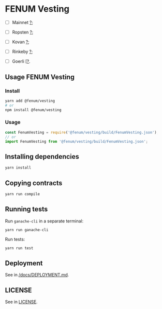 # FENUM Vesting
 - [ ] Mainnet [?](https://etherscan.io/token/?);
 - [ ] Ropsten [?](https://ropsten.etherscan.io/token/?);
 - [ ] Kovan [?](https://kovan.etherscan.io/token/?);
 - [ ] Rinkeby [?](https://rinkeby.etherscan.io/token/?);
 - [ ] Goerli [[?](https://goerli.etherscan.io/token/?).


## Usage FENUM Vesting
### Install
```bash
yarn add @fenum/vesting
# or
npm install @fenum/vesting
```

### Usage
```js
const FenumVesting = require('@fenum/vesting/build/FenumVesting.json');
// or
import FenumVesting from '@fenum/vesting/build/FenumVesting.json';
```


## Installing dependencies
```bash
yarn install
```


## Copying contracts
```bash
yarn run compile
```


## Running tests
Run `ganache-cli` in a separate terminal:
```bash
yarn run ganache-cli
```

Run tests:
```bash
yarn run test
```


## Deployment
See in [/docs/DEPLOYMENT.md](/docs/DEPLOYMENT.md).


## LICENSE
See in [LICENSE](/LICENSE).
